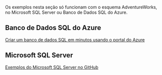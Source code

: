  Os exemplos nesta seção só funcionam com o esquema AdventureWorks, no Microsoft SQL Server ou Banco de Dados SQL do Azure.  
 
 ## <a name="azure-sql-database"></a>Banco de Dados SQL do Azure
 [Criar um banco de dados SQL em minutos usando o portal do Azure](/azure/azure-sql/database/single-database-create-quickstart)
 
 ## <a name="microsoft-sql-server"></a>Microsoft SQL Server 
 [Exemplos do Microsoft SQL Server no GitHub](https://github.com/Microsoft/sql-server-samples/releases/tag/adventureworks)